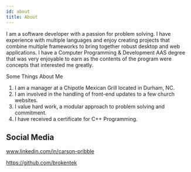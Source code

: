 ```yaml
---
id: about
title: About
---
```


I am a software developer with a passion for problem solving. I have experience with multiple languages and enjoy 
creating projects that combine multiple frameworks to bring together robust desktop and web applications. I have
a Computer Programming & Development AAS degree that was very enjoyable to earn as the contents of the program
were concepts that interested me greatly.

Some Things About Me
1. I am a manager at a Chipotle Mexican Grill located in Durham, NC.
2. I am involved in the handling of front-end updates to a few church websites.
3. I value hard work, a modular approach to problem solving and commitment.
4. I have received a certificate for C++ Programming.

## Social Media

www.linkedin.com/in/carson-pribble

https://github.com/brokentek
